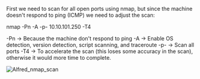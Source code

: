 First we need to scan for all open ports using nmap, but since the machine doesn't respond to ping (ICMP) we need to adjust the scan:

nmap  -Pn -A -p- 10.10.101.250 -T4

-Pn   → Because the machine don't respond to ping
-A    → Enable OS detection, version detection, script scanning, and traceroute
-p-   → Scan all ports
-T4   → To accelerate the scan (this loses some accuracy in the scan), otherwise it would more time to complete.

![Alfred_nmap_scan](https://user-images.githubusercontent.com/76821053/118015957-c04b9f80-b34c-11eb-9308-aa706a8a37d0.png)

